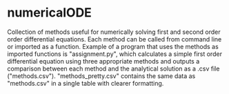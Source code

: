 # numericalODE

Collection of methods useful for numerically solving first and second order order differential equations. Each method can be called from command line or imported as a function. Example of a program that uses the methods as imported functions is "assignment.py", which calculates a simple first order differential equation using three appropriate methods and outputs a comparison between each method and the analytical solution as a .csv file ("methods.csv"). "methods_pretty.csv" contains the same data as "methods.csv" in a single table with clearer formatting.
